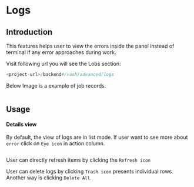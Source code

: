 # Logs

[comment]: <> ([[toc]])

## Introduction

This features helps  user to view the errors inside the panel instead of terminal if any error approaches during work.

Visit following url you will see the Lobs section:

```php
<project-url>/backend#/vaah/advanced/logs
```

Below Image is a example of job records.

<img :src="$withBase('/images/logs-1.png')">

## Usage

#### Details view

By default, the view of logs are in list mode. 
If user want to see more about `error` click on `Eye icon` in action column.


<img :src="$withBase('/images/logs-2.png')">


User can directly refresh items by clicking the `Refresh icon`

User can delete logs by clicking `Trash icon` presents individual rows.
Another way is clicking `Delete All`.

<img :src="$withBase('/images/logs-3.png')">
